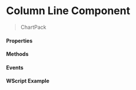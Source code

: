 # Column Line Component
> ChartPack

#### Properties

#### Methods

#### Events

#### WScript Example